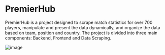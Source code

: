 # PremierHub

PremierHub is a project designed to scrape match statistics for over 700 players, manipulate and present the data dynamically, and organize the data based on team, position and country. The project is divided into three main components: Backend, Frontend and Data Scraping.

 ![image](https://github.com/user-attachments/assets/ae58e7ec-4b79-46e0-9196-d8acfede49e2)
